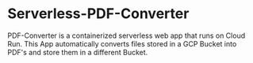 # Serverless-PDF-Converter
PDF-Converter is a containerized serverless web app that runs on Cloud Run. This App automatically converts files stored in a GCP Bucket into PDF's and store them in a different Bucket.
